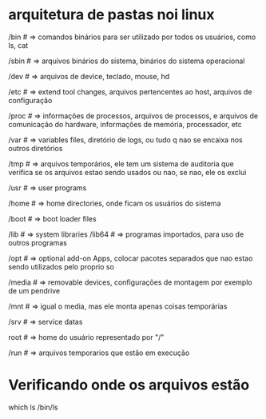 # arquitetura de pastas noi linux

/bin # => comandos binários para ser utilizado por todos os usuários, como ls, cat

/sbin # => arquivos binários do sistema, binários do sistema operacional

/dev # => arquivos de device, teclado, mouse, hd

/etc # => extend tool changes, arquivos pertencentes ao host, arquivos de configuração

/proc # => informações de processos, arquivos de processos, e arquivos de comunicação do hardware, informações de memória, processador, etc

/var # => variables files, diretório de logs, ou tudo q nao se encaixa nos outros diretórios

/tmp # => arquivos temporários, ele tem um sistema de auditoria que verifica se os arquivos estao sendo usados ou nao, se nao, ele os exclui

/usr # => user programs

/home # => home directories, onde ficam os usuários do sistema

/boot # => boot loader files

/lib # => system libraries
/lib64 # => programas importados, para uso de outros programas

/opt # => optional add-on Apps, colocar pacotes separados que nao estao sendo utilizados pelo proprio so

/media # => removable devices, configurações de montagem por exemplo de um pendrive

/mnt # => igual o media, mas ele monta apenas coisas temporárias

/srv # => service datas

root # => home do usuário representado por "/"

/run # => arquivos temporarios que estão em execução 

# Verificando onde os arquivos estão

which ls
/bin/ls
